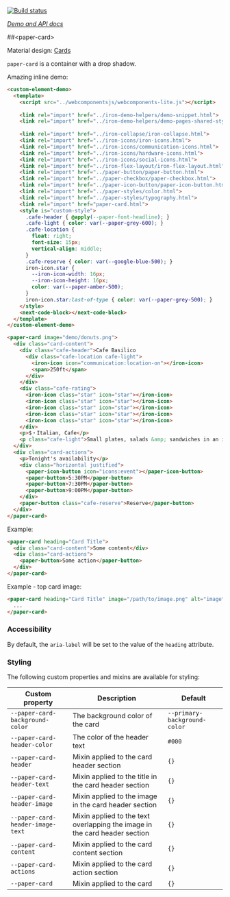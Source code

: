 
<!---

This README is automatically generated from the comments in these files:
paper-card.html

Edit those files, and our readme bot will duplicate them over here!
Edit this file, and the bot will squash your changes :)

The bot does some handling of markdown. Please file a bug if it does the wrong
thing! https://github.com/PolymerLabs/tedium/issues

-->

[![Build status](https://travis-ci.org/PolymerElements/paper-card.svg?branch=master)](https://travis-ci.org/PolymerElements/paper-card)

_[Demo and API docs](https://elements.polymer-project.org/elements/paper-card)_


##&lt;paper-card&gt;

Material design: [Cards](https://www.google.com/design/spec/components/cards.html)

`paper-card` is a container with a drop shadow.

Amazing inline demo:
```html
<custom-element-demo>
  <template>
    <script src="../webcomponentsjs/webcomponents-lite.js"></script>
  
    <link rel="import" href="../iron-demo-helpers/demo-snippet.html">
    <link rel="import" href="../iron-demo-helpers/demo-pages-shared-styles.html">
  
    <link rel="import" href="../iron-collapse/iron-collapse.html">
    <link rel="import" href="../iron-icons/iron-icons.html">
    <link rel="import" href="../iron-icons/communication-icons.html">
    <link rel="import" href="../iron-icons/hardware-icons.html">
    <link rel="import" href="../iron-icons/social-icons.html">
    <link rel="import" href="../iron-flex-layout/iron-flex-layout.html">
    <link rel="import" href="../paper-button/paper-button.html">
    <link rel="import" href="../paper-checkbox/paper-checkbox.html">
    <link rel="import" href="../paper-icon-button/paper-icon-button.html">
    <link rel="import" href="../paper-styles/color.html">
    <link rel="import" href="../paper-styles/typography.html">
    <link rel="import" href="paper-card.html">
    <style is="custom-style">
      .cafe-header { @apply(--paper-font-headline); }
      .cafe-light { color: var(--paper-grey-600); }
      .cafe-location {
        float: right;
        font-size: 15px;
        vertical-align: middle;
      }
      .cafe-reserve { color: var(--google-blue-500); }
      iron-icon.star {
        --iron-icon-width: 16px;
        --iron-icon-height: 16px;
        color: var(--paper-amber-500);
      }
      iron-icon.star:last-of-type { color: var(--paper-grey-500); }
    </style>
    <next-code-block></next-code-block>
  </template>
</custom-element-demo>
```
```html
<paper-card image="demo/donuts.png">
  <div class="card-content">
    <div class="cafe-header">Cafe Basilico
      <div class="cafe-location cafe-light">
        <iron-icon icon="communication:location-on"></iron-icon>
        <span>250ft</span>
      </div>
    </div>
    <div class="cafe-rating">
      <iron-icon class="star" icon="star"></iron-icon>
      <iron-icon class="star" icon="star"></iron-icon>
      <iron-icon class="star" icon="star"></iron-icon>
      <iron-icon class="star" icon="star"></iron-icon>
      <iron-icon class="star" icon="star"></iron-icon>
    </div>
    <p>$・Italian, Cafe</p>
    <p class="cafe-light">Small plates, salads &amp; sandwiches in an intimate setting with 12 indoor seats plus patio seating.</p>
  </div>
  <div class="card-actions">
    <p>Tonight's availability</p>
    <div class="horizontal justified">
      <paper-icon-button icon="icons:event"></paper-icon-button>
      <paper-button>5:30PM</paper-button>
      <paper-button>7:30PM</paper-button>
      <paper-button>9:00PM</paper-button>
    </div>
    <paper-button class="cafe-reserve">Reserve</paper-button>
  </div>
</paper-card>
```
Example:

```html
<paper-card heading="Card Title">
  <div class="card-content">Some content</div>
  <div class="card-actions">
    <paper-button>Some action</paper-button>
  </div>
</paper-card>
```

Example - top card image:

```html
<paper-card heading="Card Title" image="/path/to/image.png" alt="image">
  ...
</paper-card>
```

### Accessibility

By default, the `aria-label` will be set to the value of the `heading` attribute.

### Styling

The following custom properties and mixins are available for styling:

| Custom property | Description | Default |
| --- | --- | --- |
| `--paper-card-background-color` | The background color of the card | `--primary-background-color` |
| `--paper-card-header-color` | The color of the header text | `#000` |
| `--paper-card-header` | Mixin applied to the card header section | `{}` |
| `--paper-card-header-text` | Mixin applied to the title in the card header section | `{}` |
| `--paper-card-header-image` | Mixin applied to the image in the card header section | `{}` |
| `--paper-card-header-image-text` | Mixin applied to the text overlapping the image in the card header section | `{}` |
| `--paper-card-content` | Mixin applied to the card content section | `{}` |
| `--paper-card-actions` | Mixin applied to the card action section | `{}` |
| `--paper-card` | Mixin applied to the card | `{}` |


